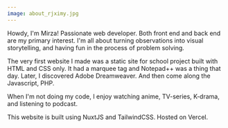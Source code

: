 ```yaml
---
image: about_rjximy.jpg
---
```


Howdy, I'm Mirza! Passionate web developer. Both front end and back end are my primary interest. I'm all about turning observations into visual storytelling, and having fun in the process of problem solving.

The very first website I made was a static site for school project built with HTML and CSS only. It had a marquee tag and Notepad++ was a thing that day. Later, I discovered Adobe Dreamweaver. And then come along the Javascript, PHP.

When I'm not doing my code, I enjoy watching anime, TV-series, K-drama, and listening to podcast.

This website is built using NuxtJS and TailwindCSS. Hosted on Vercel.
